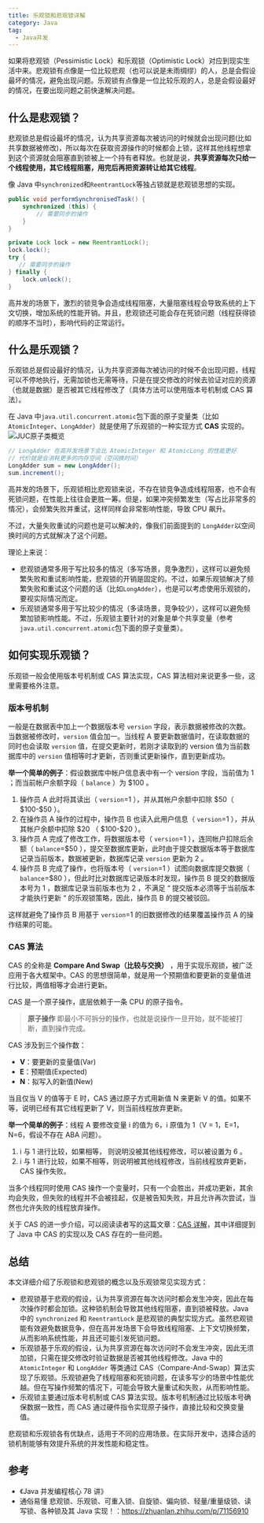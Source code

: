 ```yaml
---
title: 乐观锁和悲观锁详解
category: Java
tag:
  - Java并发
---
```


如果将悲观锁（Pessimistic Lock）和乐观锁（Optimistic Lock）对应到现实生活中来。悲观锁有点像是一位比较悲观（也可以说是未雨绸缪）的人，总是会假设最坏的情况，避免出现问题。乐观锁有点像是一位比较乐观的人，总是会假设最好的情况，在要出现问题之前快速解决问题。

## 什么是悲观锁？

悲观锁总是假设最坏的情况，认为共享资源每次被访问的时候就会出现问题(比如共享数据被修改)，所以每次在获取资源操作的时候都会上锁，这样其他线程想拿到这个资源就会阻塞直到锁被上一个持有者释放。也就是说，**共享资源每次只给一个线程使用，其它线程阻塞，用完后再把资源转让给其它线程**。

像 Java 中`synchronized`和`ReentrantLock`等独占锁就是悲观锁思想的实现。

```java
public void performSynchronisedTask() {
    synchronized (this) {
        // 需要同步的操作
    }
}

private Lock lock = new ReentrantLock();
lock.lock();
try {
   // 需要同步的操作
} finally {
    lock.unlock();
}
```

高并发的场景下，激烈的锁竞争会造成线程阻塞，大量阻塞线程会导致系统的上下文切换，增加系统的性能开销。并且，悲观锁还可能会存在死锁问题（线程获得锁的顺序不当时），影响代码的正常运行。

## 什么是乐观锁？

乐观锁总是假设最好的情况，认为共享资源每次被访问的时候不会出现问题，线程可以不停地执行，无需加锁也无需等待，只是在提交修改的时候去验证对应的资源（也就是数据）是否被其它线程修改了（具体方法可以使用版本号机制或 CAS 算法）。

在 Java 中`java.util.concurrent.atomic`包下面的原子变量类（比如`AtomicInteger`、`LongAdder`）就是使用了乐观锁的一种实现方式 **CAS** 实现的。
![JUC原子类概览](https://oss.javaguide.cn/github/javaguide/java/JUC%E5%8E%9F%E5%AD%90%E7%B1%BB%E6%A6%82%E8%A7%88-20230814005211968.png)

```java
// LongAdder 在高并发场景下会比 AtomicInteger 和 AtomicLong 的性能更好
// 代价就是会消耗更多的内存空间（空间换时间）
LongAdder sum = new LongAdder();
sum.increment();
```

高并发的场景下，乐观锁相比悲观锁来说，不存在锁竞争造成线程阻塞，也不会有死锁问题，在性能上往往会更胜一筹。但是，如果冲突频繁发生（写占比非常多的情况），会频繁失败并重试，这样同样会非常影响性能，导致 CPU 飙升。

不过，大量失败重试的问题也是可以解决的，像我们前面提到的 `LongAdder`以空间换时间的方式就解决了这个问题。

理论上来说：

- 悲观锁通常多用于写比较多的情况（多写场景，竞争激烈），这样可以避免频繁失败和重试影响性能，悲观锁的开销是固定的。不过，如果乐观锁解决了频繁失败和重试这个问题的话（比如`LongAdder`），也是可以考虑使用乐观锁的，要视实际情况而定。
- 乐观锁通常多用于写比较少的情况（多读场景，竞争较少），这样可以避免频繁加锁影响性能。不过，乐观锁主要针对的对象是单个共享变量（参考`java.util.concurrent.atomic`包下面的原子变量类）。

## 如何实现乐观锁？

乐观锁一般会使用版本号机制或 CAS 算法实现，CAS 算法相对来说更多一些，这里需要格外注意。

### 版本号机制

一般是在数据表中加上一个数据版本号 `version` 字段，表示数据被修改的次数。当数据被修改时，`version` 值会加一。当线程 A 要更新数据值时，在读取数据的同时也会读取 `version` 值，在提交更新时，若刚才读取到的 version 值为当前数据库中的 `version` 值相等时才更新，否则重试更新操作，直到更新成功。

**举一个简单的例子**：假设数据库中帐户信息表中有一个 version 字段，当前值为 1 ；而当前帐户余额字段（ `balance` ）为 \$100 。

1. 操作员 A 此时将其读出（ `version`=1 ），并从其帐户余额中扣除 $50（ $100-\$50 ）。
2. 在操作员 A 操作的过程中，操作员 B 也读入此用户信息（ `version`=1 ），并从其帐户余额中扣除 $20 （ $100-\$20 ）。
3. 操作员 A 完成了修改工作，将数据版本号（ `version`=1 ），连同帐户扣除后余额（ `balance`=\$50 ），提交至数据库更新，此时由于提交数据版本等于数据库记录当前版本，数据被更新，数据库记录 `version` 更新为 2 。
4. 操作员 B 完成了操作，也将版本号（ `version`=1 ）试图向数据库提交数据（ `balance`=\$80 ），但此时比对数据库记录版本时发现，操作员 B 提交的数据版本号为 1 ，数据库记录当前版本也为 2 ，不满足 “ 提交版本必须等于当前版本才能执行更新 “ 的乐观锁策略，因此，操作员 B 的提交被驳回。

这样就避免了操作员 B 用基于 `version`=1 的旧数据修改的结果覆盖操作员 A 的操作结果的可能。

### CAS 算法

CAS 的全称是 **Compare And Swap（比较与交换）** ，用于实现乐观锁，被广泛应用于各大框架中。CAS 的思想很简单，就是用一个预期值和要更新的变量值进行比较，两值相等才会进行更新。

CAS 是一个原子操作，底层依赖于一条 CPU 的原子指令。

> **原子操作** 即最小不可拆分的操作，也就是说操作一旦开始，就不能被打断，直到操作完成。

CAS 涉及到三个操作数：

- **V**：要更新的变量值(Var)
- **E**：预期值(Expected)
- **N**：拟写入的新值(New)

当且仅当 V 的值等于 E 时，CAS 通过原子方式用新值 N 来更新 V 的值。如果不等，说明已经有其它线程更新了 V，则当前线程放弃更新。

**举一个简单的例子**：线程 A 要修改变量 i 的值为 6，i 原值为 1（V = 1，E=1，N=6，假设不存在 ABA 问题）。

1. i 与 1 进行比较，如果相等， 则说明没被其他线程修改，可以被设置为 6 。
2. i 与 1 进行比较，如果不相等，则说明被其他线程修改，当前线程放弃更新，CAS 操作失败。

当多个线程同时使用 CAS 操作一个变量时，只有一个会胜出，并成功更新，其余均会失败，但失败的线程并不会被挂起，仅是被告知失败，并且允许再次尝试，当然也允许失败的线程放弃操作。

关于 CAS 的进一步介绍，可以阅读读者写的这篇文章：[CAS 详解](./cas.md)，其中详细提到了 Java 中 CAS 的实现以及 CAS 存在的一些问题。

## 总结

本文详细介绍了乐观锁和悲观锁的概念以及乐观锁常见实现方式：

- 悲观锁基于悲观的假设，认为共享资源在每次访问时都会发生冲突，因此在每次操作时都会加锁。这种锁机制会导致其他线程阻塞，直到锁被释放。Java 中的 `synchronized` 和 `ReentrantLock` 是悲观锁的典型实现方式。虽然悲观锁能有效避免数据竞争，但在高并发场景下会导致线程阻塞、上下文切换频繁，从而影响系统性能，并且还可能引发死锁问题。
- 乐观锁基于乐观的假设，认为共享资源在每次访问时不会发生冲突，因此无须加锁，只需在提交修改时验证数据是否被其他线程修改。Java 中的 `AtomicInteger` 和 `LongAdder` 等类通过 CAS（Compare-And-Swap）算法实现了乐观锁。乐观锁避免了线程阻塞和死锁问题，在读多写少的场景中性能优越。但在写操作频繁的情况下，可能会导致大量重试和失败，从而影响性能。
- 乐观锁主要通过版本号机制或 CAS 算法实现。版本号机制通过比较版本号确保数据一致性，而 CAS 通过硬件指令实现原子操作，直接比较和交换变量值。

悲观锁和乐观锁各有优缺点，适用于不同的应用场景。在实际开发中，选择合适的锁机制能够有效提升系统的并发性能和稳定性。

## 参考

- 《Java 并发编程核心 78 讲》
- 通俗易懂 悲观锁、乐观锁、可重入锁、自旋锁、偏向锁、轻量/重量级锁、读写锁、各种锁及其 Java 实现！：<https://zhuanlan.zhihu.com/p/71156910>

<!-- @include: @article-footer.snippet.md -->
